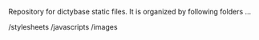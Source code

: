 Repository for dictybase static files. It is organized by following folders ...

  /stylesheets
  /javascripts
  /images
